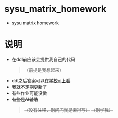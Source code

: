 # sysu_matrix_homework
* sysu matrix homework
# 说明
* 在ddl前应该会提供我自己的代码
  >（前提是我想起来）
* ddl之后答案可以在[学校oj上看](matrix.sysu.edu.cn)
* 我就不定期更新了
* 有些作业可能没做
* ~~有些是AI辅助~~
  >~~（没有注释，别问问就是懒得写）~~
  >~~（别学我）~~
